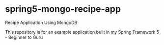 
# spring5-mongo-recipe-app
Recipe Application Using MongoDB

This repository is for an example application built in my Spring Framework 5 - Beginner to Guru
